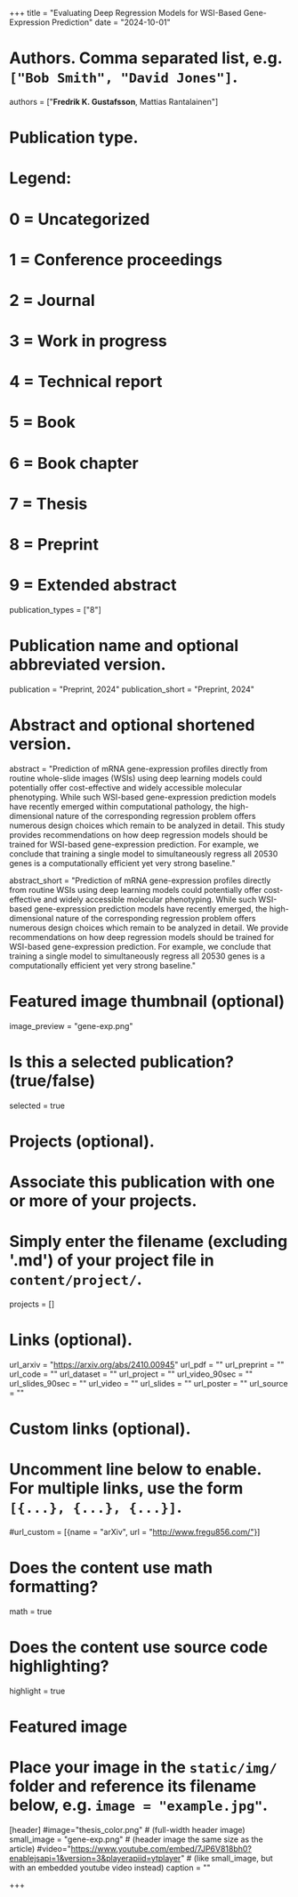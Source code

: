 +++
title = "Evaluating Deep Regression Models for WSI-Based Gene-Expression Prediction"
date = "2024-10-01"

# Authors. Comma separated list, e.g. `["Bob Smith", "David Jones"]`.
authors = ["**Fredrik K. Gustafsson**, Mattias Rantalainen"]

# Publication type.
# Legend:
# 0 = Uncategorized
# 1 = Conference proceedings
# 2 = Journal
# 3 = Work in progress
# 4 = Technical report
# 5 = Book
# 6 = Book chapter
# 7 = Thesis
# 8 = Preprint
# 9 = Extended abstract
publication_types = ["8"]

# Publication name and optional abbreviated version.
publication = "Preprint, 2024"
publication_short = "Preprint, 2024"

# Abstract and optional shortened version.
abstract = "Prediction of mRNA gene-expression profiles directly from routine whole-slide images (WSIs) using deep learning models could potentially offer cost-effective and widely accessible molecular phenotyping. While such WSI-based gene-expression prediction models have recently emerged within computational pathology, the high-dimensional nature of the corresponding regression problem offers numerous design choices which remain to be analyzed in detail. This study provides recommendations on how deep regression models should be trained for WSI-based gene-expression prediction. For example, we conclude that training a single model to simultaneously regress all 20530 genes is a computationally efficient yet very strong baseline."

abstract_short = "Prediction of mRNA gene-expression profiles directly from routine WSIs using deep learning models could potentially offer cost-effective and widely accessible molecular phenotyping. While such WSI-based gene-expression prediction models have recently emerged, the high-dimensional nature of the corresponding regression problem offers numerous design choices which remain to be analyzed in detail. We provide recommendations on how deep regression models should be trained for WSI-based gene-expression prediction. For example, we conclude that training a single model to simultaneously regress all 20530 genes is a computationally efficient yet very strong baseline."

# Featured image thumbnail (optional)
image_preview = "gene-exp.png"

# Is this a selected publication? (true/false)
selected = true

# Projects (optional).
#   Associate this publication with one or more of your projects.
#   Simply enter the filename (excluding '.md') of your project file in `content/project/`.
projects = []

# Links (optional).
url_arxiv = "https://arxiv.org/abs/2410.00945"
url_pdf = ""
url_preprint = ""
url_code = ""
url_dataset = ""
url_project = ""
url_video_90sec = ""
url_slides_90sec = ""
url_video = ""
url_slides = ""
url_poster = ""
url_source = ""

# Custom links (optional).
#   Uncomment line below to enable. For multiple links, use the form `[{...}, {...}, {...}]`.
#url_custom = [{name = "arXiv", url = "http://www.fregu856.com/"}]

# Does the content use math formatting?
math = true

# Does the content use source code highlighting?
highlight = true

# Featured image
# Place your image in the `static/img/` folder and reference its filename below, e.g. `image = "example.jpg"`.
[header]
#image="thesis_color.png" # (full-width header image)
small_image = "gene-exp.png" # (header image the same size as the article)
#video="https://www.youtube.com/embed/7JP6V818bh0?enablejsapi=1&version=3&playerapiid=ytplayer" # (like small_image, but with an embedded youtube video instead)
caption = ""

+++
